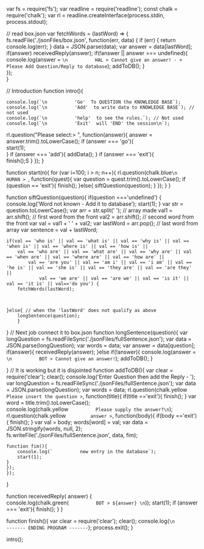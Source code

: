 var fs = require('fs');
    var readline = require('readline');
    const chalk = require('chalk');
    var rl = readline.createInterface(process.stdin, process.stdout);

// read box.json
    var fetchWords = (lastWord) => {
        fs.readFile('./jsonFiles/box.json', function(err, data) {
            if (err) {
                return console.log(err);
            }
            data = JSON.parse(data);
            var answer = data[lastWord];
                if(answer)
                    receivedReply(answer);
                if(!answer || answer === undefined){
                    console.log(answer = `\n          HAL > Cannot give an answer! - +
                        Please Add Question/Reply to database`);
                    addToDB();
                }                      
        });                
    }

// Introduction
function intro(){

    console.log(`\n          'Go'  To QUESTION the KNOWLEDGE BASE`);
    console.log(`\n          'Add'  to write data to KNOWLEDGE BASE`); // not used
    console.log(`\n          'help'  to see the rules.`); // Not used
    console.log(`\n          'Exit'  will 'END' the session\n`);

rl.question("Please select:> ", function(answer){
    answer = answer.trim().toLowerCase();
        if (answer === 'go'){                      
            start(1);        
        }
            if (answer === 'add'){
                addData();
            }
        if (answer === 'exit'){     
            finish();S
        }
});
}

function start(n){
    for (var i=100; i > n; n++){
        rl.question(chalk.blue`\n          HUMAN > `, function(quest){
            var question = quest.trim().toLowerCase();
            if (question == 'exit'){
                finish();
            }else{
                siftQuestion(question);
            }
        });
    }
}

function siftQuestion(question){
    if(question ==='undefined') {
        console.log('Word not known - Add it to database');
        start(1);
    }
        var str = question.toLowerCase();
        var arr = str.split(' '); // array made
        val1 = arr.shift(); // first word from the front
        val2 = arr.shift(); // second word from the front
        var val = val1 + ' ' + val2;
        var lastWord = arr.pop(); // last word from array
        var sentence = val + lastWord;

    if(val == 'who is' || val == 'what is' || val == 'why is' || val == 'when is' || val == 'where is' || val == 'how is' ||
        val == 'who are' || val == 'what are' || val == 'why are' || val == 'when are' || val == 'where are' || val == 'how are' ||
            val == 'are you' || val == 'am i' || val == 'i am' || val == 'he is' || val == 'she is' || val == 'they are' || val == 'are they' ||
                val == 'we are' || val == 'are we' || val == 'is it' || val == 'it is' || val=='do you') {
        fetchWords(lastWord);
   


    }else{ // when the 'lastWord' does not qualify as above
        longSentence(question);            
        }
}
// Next job connect it to box.json
function longSentence(question){
    var longQuestion = fs.readFileSync('./jsonFiles/fullSentence.json');
    var data = JSON.parse(longQuestion);
    var words = data;
    var answer = data[question]; 
        if(answer){
            receivedReply(answer);
        }else if(!answer){
            console.log(answer = `\n          BOT > Cannot give an answer!`);
            addToDB();
        }
    
}
// It is working but it is disjointed
function addToDB(){
    var clear = require('clear');
    clear();
    console.log('Enter Question then add the Reply - <exit to END>');
    var longQuestion = fs.readFileSync('./jsonFiles/fullSentence.json');
    var data = JSON.parse(longQuestion);
    var words = data;
    rl.question(chalk.yellow`          Please insert the question > `, function(title){
        if(title =='exit'){
            finish();
        }
        var word = title.trim().toLowerCase();    
        console.log(chalk.yellow`          Please supply the answer?\n`);
    rl.question(chalk.yellow`          answer > `, function(body){
        if(body =='exit'){
            finish();
        }
        var val = body;
        words[word] = val;
        var data = JSON.stringify(words, null, 2);    
        fs.writeFile('./jsonFiles/fullSentence.json', data, fim);

    function fim(){    
        console.log(`          new entry in the database`);
        start(1);
    }    
    });   
    });    
}

function receivedReply( answer) {  
            console.log(chalk.green(`          BOT > ${answer} \n`));
            start(1);
            if (answer === 'exit'){
                finish();
            }
}

function finish(){
    var clear = require('clear');
    clear();
    console.log(`\n                       ------- ENDING PROGRAM -------`);
    process.exit();
}

intro();

